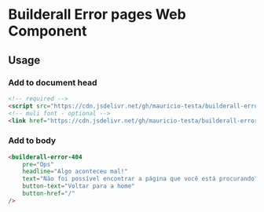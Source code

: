 # Builderall Error pages Web Component

## Usage

### Add to document head

```html
<!-- required -->
<script src="https://cdn.jsdelivr.net/gh/mauricio-testa/builderall-error-pages@master/dist/main.js"></script>
<!-- muli font - optional -->
<link href="https://cdn.jsdelivr.net/gh/mauricio-testa/builderall-error-pages@master/assets/fonts/muli/muli.css" rel="stylesheet">
```

### Add to body
```html
<builderall-error-404
	pre="Ops"
	headline="Algo aconteceu mal!"
	text="Não foi possível encontrar a página que você está procurando"
	button-text="Voltar para a home"
	button-href="/"
/>
```